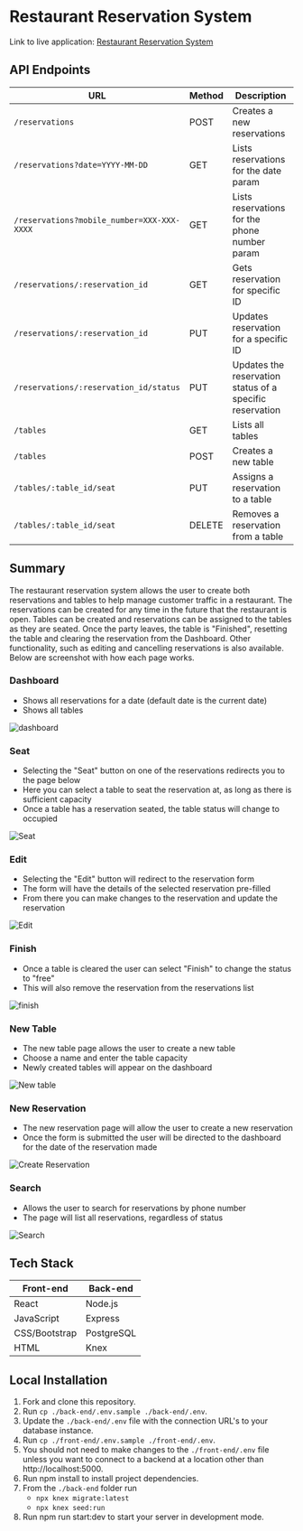 
#  Restaurant Reservation System

Link to live application: [Restaurant Reservation System](https://mi-reservation-frontend.herokuapp.com)

## API Endpoints


|          **URL**                                  |      **Method**     |   **Description**                                                                              |							
| ------------------------------------------------- | --------------------|----------------------------------------------------------------------------------------------- |
| `/reservations `                                  | POST                | Creates a new reservations                              				           |
| `/reservations?date=YYYY-MM-DD`                   | GET                 | Lists reservations for the date param                                                          |
| `/reservations?mobile_number=XXX-XXX-XXXX`	    | GET		  | Lists reservations for the phone number param						   |
| `/reservations/:reservation_id`   	  	    | GET		  | Gets reservation for specific ID								   |
| `/reservations/:reservation_id`		    | PUT		  | Updates reservation for a specific ID							   |
| `/reservations/:reservation_id/status`	    | PUT		  | Updates the reservation status of a specific reservation					   |
| `/tables`					    | GET		  | Lists all tables										   |
| `/tables`					    | POST		  | Creates a new table										   |
| `/tables/:table_id/seat`			    | PUT		  | Assigns a reservation to a table								   |
| `/tables/:table_id/seat`			    | DELETE		  | Removes a reservation from a table								   |

## Summary

The restaurant reservation system allows the user to create both reservations and tables to help manage customer traffic in a restaurant. The reservations can be created for any time in the future that the restaurant is open. Tables can be created and reservations can be assigned to the tables as they are seated. Once the party leaves, the table is "Finished", resetting the table and clearing the reservation from the Dashboard. Other functionality, such as editing and cancelling reservations is also available. Below are screenshot with how each page works. 

 ### Dashboard

- Shows all reservations for a date (default date is the current date)
- Shows all tables 

![dashboard](https://user-images.githubusercontent.com/85589086/144936061-4b29e81f-d2b1-4d5d-9096-25beb9e443c4.JPG)

### Seat

- Selecting the "Seat" button on one of the reservations redirects you to the page below
- Here you can select a table to seat the reservation at, as long as there is sufficient capacity
- Once a table has a reservation seated, the table status will change to occupied

![Seat](https://user-images.githubusercontent.com/85589086/144936453-bbba72f6-4eba-42b1-a939-dc9a45f88867.JPG)

### Edit

- Selecting the "Edit" button will redirect to the reservation form
- The form will have the details of the selected reservation pre-filled
- From there you can make changes to the reservation and update the reservation

![Edit](https://user-images.githubusercontent.com/85589086/144936691-adf7ebea-5045-4168-8723-394c66ad58ae.JPG)

### Finish

- Once a table is cleared the user can select "Finish" to change the status to "free"
- This will also remove the reservation from the reservations list

![finish](https://user-images.githubusercontent.com/85589086/144937135-a9c0723e-b85d-49c2-a82e-db22746befc7.JPG)

### New Table

- The new table page allows the user to create a new table
- Choose a name and enter the table capacity
- Newly created tables will appear on the dashboard

![New table](https://user-images.githubusercontent.com/85589086/144938901-9998fcc2-1de7-4677-b2ff-db7e72e05079.JPG)

### New Reservation

- The new reservation page will allow the user to create a new reservation
- Once the form is submitted the user will be directed to the dashboard for the date of the reservation made

![Create Reservation](https://user-images.githubusercontent.com/85589086/144939054-9bc47384-bcf1-4b6e-b2c0-e11b6d347d40.JPG)

### Search

- Allows the user to search for reservations by phone number
- The page will list all reservations, regardless of status

![Search](https://user-images.githubusercontent.com/85589086/144939229-e8b7df75-4a66-49ec-b814-eb1eb676de84.JPG)


## Tech Stack

|          **Front-end**                                          |                              **Back-end**                                                      |							
| --------------------------------------------------------------- | ---------------------------------------------------------------------------------------------- |
| React                                                           | Node.js			                              				           |
| JavaScript                                                      | Express				                                                           |
| CSS/Bootstrap							  | PostgreSQL											   |
| HTML								  | Knex											   |

## Local Installation

1. Fork and clone this repository.
2. Run `cp ./back-end/.env.sample ./back-end/.env`.
3. Update the `./back-end/.env` file with the connection URL's to your database instance.
4. Run `cp ./front-end/.env.sample ./front-end/.env`.
5. You should not need to make changes to the `./front-end/.env` file unless you want to connect to a backend at a location other than http://localhost:5000.
6. Run npm install to install project dependencies.
7. From the `./back-end` folder run 
	 - `npx knex migrate:latest`
	 - `npx knex seed:run`
8. Run npm run start:dev to start your server in development mode.

